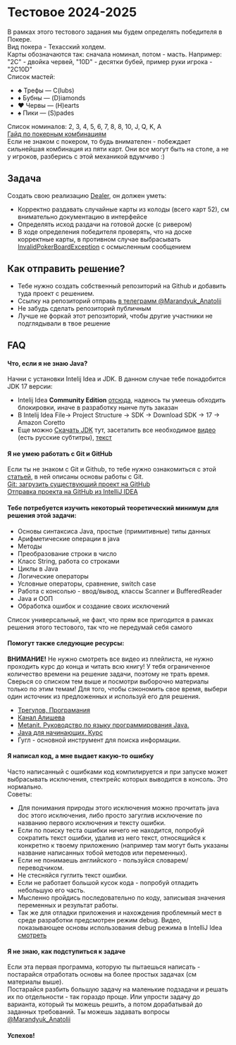 # Тестовое 2024-2025  
В рамках этого тестового задания мы будем определять победителя в Покере.  
Вид покера - Техасский холдем.   
Карты обозначаются так: сначала номинал, потом - масть. Например: "2С" - двойка червей, "10D" - десятки бубей, пример руки игрока - "2C10D"  
Список мастей:
* ♣️ Трефы — C(lubs)
* ♦️ Бубны — (D)iamonds
* ♥️ Червы — (H)earts
* ♠️ Пики — (S)pades  

Список номиналов: 2, 3, 4, 5, 6, 7, 8, 8, 10, J, Q, K, A  
[Гайд по покерным комбинациям](https://pekarstas.com/kombinatsii-pokera/)  
Если не знаком с покером, то будь внимателен - побеждает сильнейшая комбинация из пяти карт. Они все могут быть на столе, а не у игроков, разберись с этой механикой вдумчиво :)  

## Задача
Cоздать свою реализацию [Dealer](src%2Fmain%2Fjava%2Forg%2Fexample%2FDealer.java), он должен уметь: 
* Корректно раздавать случайные карты из колоды (всего карт 52), см внимательно документацию в интерфейсе
* Определять исход раздачи на готовой доске (с ривером)
* В ходе определения победителя проверять, что на доске корректные карты, в противном случае выбрасывать [InvalidPokerBoardException](src%2Fmain%2Fjava%2Forg%2Fexample%2FInvalidPokerBoardException.java) с оcмысленным сообщением

## Как отправить решение?
* Тебе нужно создать собственный репозиторий на Github и добавить туда проект с решением.
* Ссылку на репозиторий отправь [в телеграмм @Marandyuk_Anatolii](https://t.me/marandyuk_anatolii) 
* Не забудь сделать репозиторий публичным
* Лучше не форкай этот репозиторий, чтобы другие участники не подглядывали в твое решение


## FAQ
#### Что, если я не знаю Java?
Начни с установки Intelij Idea и JDK. В данном случае тебе понадобится JDK 17 версии:  
- Intelij Idea **Community Edition** [отсюда](https://www.jetbrains.com/toolbox-app/),  надеюсь ты умеешь обходить блокировки, иначе в разработку нынче путь заказан
- В Intelij Idea File-> Project Structure -> SDK -> Download SDK -> 17 -> Amazon Coretto
- Еще можно [Скачать JDK](https://jdk.java.net/java-se-ri/17-MR1) тут, засетапить все необходимое [видео](https://www.youtube.com/watch?v=0OrVOHB42C4) (есть русские субтитры), [текст](https://www.freecodecamp.org/news/how-to-set-up-java-development-environment-a-comprehensive-guide/)

#### Я не умею работать с Git и GitHub  
Если ты не знаком с Git и Github, то тебе нужно ознакомиться с этой [статьей](http://maxsite.org/page/how-to-put-your-project-on-github-com), в ней описаны основы работы с Git.  
[Git: загрузить существующий проект на GitHub](https://www.youtube.com/watch?v=kO5u0PFdHUQ)  
[Отправка проекта на GitHub из IntelliJ IDEA](https://www.youtube.com/watch?v=zM6z57OtR2Q)

#### Тебе потребуется изучить некоторый теоретический минимум для решения этой задачи:
*  Основы синтаксиса Java, простые (примитивные) типы данных
*  Арифметические операции в java
*  Методы
*  Преобразование строки в число
*  Класс String, работа со строками
*  Циклы в Java
*  Логические операторы
*  Условные операторы, сравнение, switch case
*  Работа с консолью - ввод/вывод, классы Scanner и BufferedReader
*  Java и ООП
*  Обработка ошибок и создание своих исключений
  
Список универсальный, не факт, что прям все пригодится в рамках решения этого тестового, так что не передумай себя самого  

#### Помогут также следующие ресурсы:  
**ВНИМАНИЕ!** Не нужно смотреть все видео из плейлиста, не нужно проходить курс до конца и читать всю книгу! У тебя ограниченное количество времени на решение задачи, поэтому не трать время. Сверься со списком тем выше и посмотри выборочно материалы только по этим темам! Для того, чтобы сэкономить свое время, выбери один источник из предложенных и используй его для решения.
- [Трегулов, Програмания](https://www.youtube.com/watch?v=TQ_vwm4h0ro&list=PLqj7-hRTFl_rqruGcnd2V8SPbY0j9DzT5)
- [Канал Алишева](https://www.youtube.com/watch?v=ziOQ8wkmnSE&list=PLAma_mKffTOSUkXp26rgdnC0PicnmnDak)
- [Metanit. Руководство по языку программирования Java.](https://metanit.com/java/tutorial/)
- [Java для начинающих. Курс](https://ru.code-basics.com/languages/java)
- Гугл - основной инструмент для поиска информации.

#### Я написал код, а мне выдает какую-то ошибку
Часто написанный с ошибками код компилируется и при запуске может выбрасывать исключения, стектрейс которых выводится в консоль. Это нормально.  
Советы:  
- Для понимания природы этого исключения можно прочитать java doc этого исключения, либо просто загуглив исключение по названию первого исключения и тексту ошибки.
- Если по поиску теста ошибки ничего не находится, попробуй сократить текст ошибки, удалив из него текст, относящийся к конкретно к твоему приложению (например там могут быть указаны название написанных тобой методов или переменных).
- Если не понимаешь английского - пользуйся словарем/переводчиком.
- Не стесняйся гуглить текст ошибки.
- Если не работает большой кусок кода - попробуй отладить небольшую его часть.
- Мысленно пройдись последовательно по коду, записывая значения переменных и результат работы.
- Так же для отладки приложения и нахождения проблемный мест в среде разработки предсмотрен режим debug. Видео, показывающее основы использования debug режима в IntelliJ Idea [смотреть](https://www.youtube.com/watch?v=nIABqX19qFM)

#### Я не знаю, как подступиться к задаче
Если эта первая программа, которую ты пытаешься написать - постарайся отработать основы на более простых задачах (см материалы выше).  
Постарайся разбить большую задачу на маленькие подзадачи и решать их по отдельности - так гораздо проще. Или упрости задачу до варианта, который ты можешь решить, а потом дорабатывай до заданных требований. Ты можешь задавать вопросы [@Marandyuk_Anatolii](https://t.me/marandyuk_anatolii)
#### Успехов!




